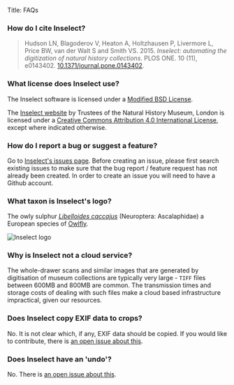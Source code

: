Title: FAQs

### How do I cite Inselect?
> Hudson LN, Blagoderov V, Heaton A, Holtzhausen P, Livermore L, Price BW,
van der Walt S and Smith VS. 2015. *Inselect: automating the digitization of
natural history collections*. PLOS ONE. 10 (11), e0143402.
[10.1371/journal.pone.0143402](https://doi.org/10.1371/journal.pone.0143402).

### What license does Inselect use?
The Inselect software is licensed under a
[Modified BSD License](https://github.com/NaturalHistoryMuseum/inselect/blob/master/LICENSE.md).

The
[Inselect website](https://quicklizard99.github.io/InselectDocs) by
Trustees of the Natural History Museum, London</a> is licensed under a
[Creative Commons Attribution 4.0 International License](http://creativecommons.org/licenses/by/4.0/),
except where indicated otherwise.

### How do I report a bug or suggest a feature?
Go to
[Inselect's issues page](https://github.com/NaturalHistoryMuseum/inselect/issues).
Before creating an issue, please first search existing issues to make sure
that the bug report / feature request has not already been created.
In order to create an issue you will need to have a Github account.

### What taxon is Inselect's logo?
The owly sulphur
[*Libelloides caccajus*](https://en.wikipedia.org/wiki/Libelloides_coccajus)
(Neuroptera: Ascalaphidae) a European species of
[Owlfly](https://en.wikipedia.org/wiki/Owlfly).

![Inselect logo]({filename}/images/inselect128.png)

### Why is Inselect not a cloud service?
The whole-drawer scans and similar images that are generated by digitisation of
museum collections are typically very large - `TIFF` files between 600MB and
800MB are common. The transmission times and storage costs of dealing with such
files make a cloud based infrastructure impractical, given our resources.

### Does Inselect copy EXIF data to crops?
No. It is not clear which, if any, EXIF data should be copied. If you would
like to contribute, there is
[an open issue about this](https://github.com/NaturalHistoryMuseum/inselect/issues/103).

### Does Inselect have an 'undo'?
No. There is
[an open issue about this](https://github.com/NaturalHistoryMuseum/inselect/issues/146).
